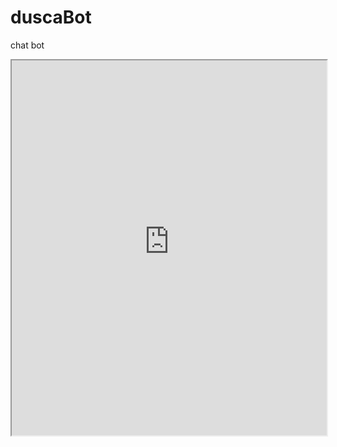 # duscaBot
chat bot
<!DOCTYPE html><html><body><iframe src="https://web.powerva.microsoft.com/environments/Default-88bf58d1-2812-409e-9051-f27ec7d55ef4/bots/cr025_duscaBot/webchat?__version__=2" frameborder="10" style="width: 100%; height: 600px;"></iframe></body></html>

